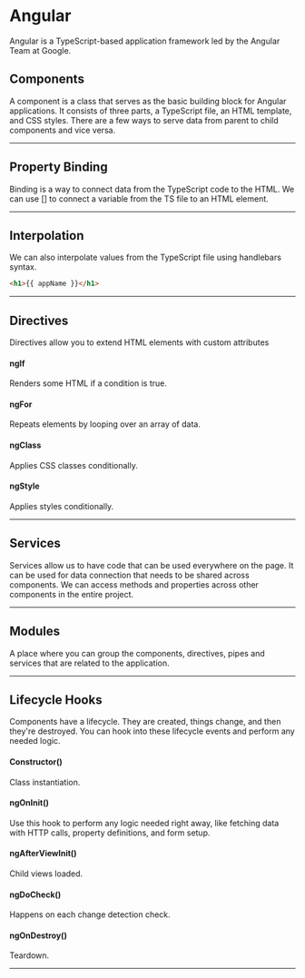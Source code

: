 # Angular

Angular is a TypeScript-based application framework led by the Angular Team at Google. 

## Components

A component is a class that serves as the basic building block for Angular applications. It consists of three parts, a TypeScript file, an HTML template, and CSS styles. There are a few ways to serve data from parent to child components and vice versa.

***

## Property Binding

Binding is a way to connect data from the TypeScript code to the HTML. We can use [] to connect a variable from the TS file to an HTML element.

***

## Interpolation

We can also interpolate values from the TypeScript file using handlebars syntax.

 ```html
 <h1>{{ appName }}</h1>
 ```

***

## Directives

Directives allow you to extend HTML elements with custom attributes

#### ngIf

Renders some HTML if a condition is true.

#### ngFor

Repeats elements by looping over an array of data.

#### ngClass

Applies CSS classes conditionally.

#### ngStyle 

Applies styles conditionally.

***

## Services

Services allow us to have code that can be used everywhere on the page. It can be used for data connection that needs to be shared across components. We can access methods and properties across other components in the entire project.

***

## Modules

A place where you can group the components, directives, pipes and services that are related to the application.

***

## Lifecycle Hooks

Components have a lifecycle. They are created, things change, and then they're destroyed. You can hook into these lifecycle events and perform any needed logic. 

#### Constructor()

Class instantiation.

#### ngOnInit()

Use this hook to perform any logic needed right away, like fetching data with HTTP calls, property definitions, and form setup.

#### ngAfterViewInit()

Child views loaded.

#### ngDoCheck()

Happens on each change detection check.

#### ngOnDestroy()

Teardown.

***